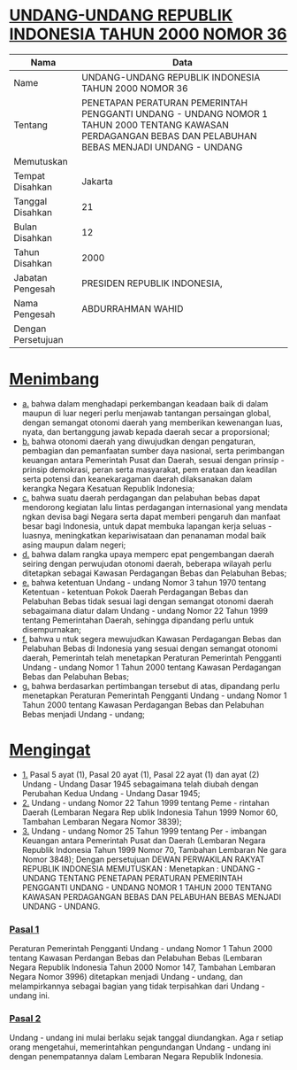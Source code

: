 # [UNDANG-UNDANG REPUBLIK INDONESIA TAHUN 2000 NOMOR 36](http://example.org/legal/peraturan/uu/2000/36)

| Nama | Data |
| ------ | ----- |
|Name|UNDANG-UNDANG REPUBLIK INDONESIA TAHUN 2000 NOMOR 36|
|Tentang| PENETAPAN PERATURAN PEMERINTAH PENGGANTI UNDANG - UNDANG NOMOR 1 TAHUN 2000 TENTANG KAWASAN PERDAGANGAN BEBAS DAN PELABUHAN BEBAS MENJADI UNDANG - UNDANG|
|Memutuskan||
|Tempat Disahkan|Jakarta|
|Tanggal Disahkan|21|
|Bulan Disahkan|12|
|Tahun Disahkan|2000|
|Jabatan Pengesah|PRESIDEN REPUBLIK INDONESIA,|
|Nama Pengesah|ABDURRAHMAN WAHID|
|Dengan Persetujuan||
# [Menimbang](http://example.org/legal/peraturan/uu/2000/36/menimbang)

* [a.](http://example.org/legal/peraturan/uu/2000/36/menimbang/huruf/a) bahwa dalam menghadapi perkembangan keadaan baik di dalam maupun di luar negeri perlu menjawab tantangan persaingan global, dengan semangat otonomi daerah yang memberikan kewenangan luas, nyata, dan bertanggung jawab kepada daerah secar a proporsional;
* [b.](http://example.org/legal/peraturan/uu/2000/36/menimbang/huruf/b) bahwa otonomi daerah yang diwujudkan dengan pengaturan, pembagian dan pemanfaatan sumber daya nasional, serta perimbangan keuangan antara Pemerintah Pusat dan Daerah, sesuai dengan prinsip - prinsip demokrasi, peran serta masyarakat, pem erataan dan keadilan serta potensi dan keanekaragaman daerah dilaksanakan dalam kerangka Negara Kesatuan Republik Indonesia;
* [c.](http://example.org/legal/peraturan/uu/2000/36/menimbang/huruf/c) bahwa suatu daerah perdagangan dan pelabuhan bebas dapat mendorong kegiatan lalu lintas perdagangan internasional yang mendata ngkan devisa bagi Negara serta dapat memberi pengaruh dan manfaat besar bagi Indonesia, untuk dapat membuka lapangan kerja seluas - luasnya, meningkatkan kepariwisataan dan penanaman modal baik asing maupun dalam negeri;
* [d.](http://example.org/legal/peraturan/uu/2000/36/menimbang/huruf/d) bahwa dalam rangka upaya memperc epat pengembangan daerah seiring dengan perwujudan otonomi daerah, beberapa wilayah perlu ditetapkan sebagai Kawasan Perdagangan Bebas dan Pelabuhan Bebas;
* [e.](http://example.org/legal/peraturan/uu/2000/36/menimbang/huruf/e) bahwa ketentuan Undang - undang Nomor 3 tahun 1970 tentang Ketentuan - ketentuan Pokok Daerah Perdagangan Bebas dan Pelabuhan Bebas tidak sesuai lagi dengan semangat otonomi daerah sebagaimana diatur dalam Undang - undang Nomor 22 Tahun 1999 tentang Pemerintahan Daerah, sehingga dipandang perlu untuk disempurnakan;
* [f.](http://example.org/legal/peraturan/uu/2000/36/menimbang/huruf/f) bahwa u ntuk segera mewujudkan Kawasan Perdagangan Bebas dan Pelabuhan Bebas di Indonesia yang sesuai dengan semangat otonomi daerah, Pemerintah telah menetapkan Peraturan Pemerintah Pengganti Undang - undang Nomor 1 Tahun 2000 tentang Kawasan Perdagangan Bebas dan Pelabuhan Bebas;
* [g.](http://example.org/legal/peraturan/uu/2000/36/menimbang/huruf/g) bahwa berdasarkan pertimbangan tersebut di atas, dipandang perlu menetapkan Peraturan Pemerintah Pengganti Undang - undang Nomor 1 Tahun 2000 tentang Kawasan Perdagangan Bebas dan Pelabuhan Bebas menjadi Undang - undang;
# [Mengingat](http://example.org/legal/peraturan/uu/2000/36/mengingat)

* [1.](http://example.org/legal/peraturan/uu/2000/36/mengingat/huruf/0001) Pasal 5 ayat (1), Pasal 20 ayat (1), Pasal 22 ayat (1) dan ayat (2) Undang - Undang Dasar 1945 sebagaimana telah diubah dengan Perubahan Kedua Undang - Undang Dasar 1945;
* [2.](http://example.org/legal/peraturan/uu/2000/36/mengingat/huruf/0002) Undang - undang Nomor 22 Tahun 1999 tentang Peme - rintahan Daerah (Lembaran Negara Rep ublik Indonesia Tahun 1999 Nomor 60, Tambahan Lembaran Negara Nomor 3839);
* [3.](http://example.org/legal/peraturan/uu/2000/36/mengingat/huruf/0003) Undang - undang Nomor 25 Tahun 1999 tentang Per - imbangan Keuangan antara Pemerintah Pusat dan Daerah (Lembaran Negara Republik Indonesia Tahun 1999 Nomor 70, Tambahan Lembaran Ne gara Nomor 3848); Dengan persetujuan DEWAN PERWAKILAN RAKYAT REPUBLIK INDONESIA MEMUTUSKAN : Menetapkan : UNDANG - UNDANG TENTANG PENETAPAN PERATURAN PEMERINTAH PENGGANTI UNDANG - UNDANG NOMOR 1 TAHUN 2000 TENTANG KAWASAN PERDAGANGAN BEBAS DAN PELABUHAN BEBAS MENJADI UNDANG - UNDANG.

### [Pasal 1](http://example.org/legal/peraturan/uu/2000/36/pasal/0001)
Peraturan Pemerintah Pengganti Undang - undang Nomor 1 Tahun 2000 tentang Kawasan Perdangan Bebas dan Pelabuhan Bebas (Lembaran Negara Republik Indonesia Tahun 2000 Nomor 147, Tambahan Lembaran Negara Nomor 3996) ditetapkan menjadi Undang - undang, dan melampirkannya sebagai bagian yang tidak terpisahkan dari Undang - undang ini.


### [Pasal 2](http://example.org/legal/peraturan/uu/2000/36/pasal/0002)
Undang - undang ini mulai berlaku sejak tanggal diundangkan. Aga r setiap orang mengetahui, memerintahkan pengundangan Undang - undang ini dengan penempatannya dalam Lembaran Negara Republik Indonesia.
